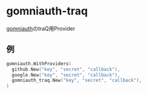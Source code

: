 # gomniauth-traq

[gomniauth](https://github.com/stretchr/gomniauth)のtraQ用Provider

## 例

```go
gomniauth.WithProviders(
  github.New("key", "secret", "callback"),
  google.New("key", "secret", "callback"),
  gomniauth_traq.New("key", "secret", "callback"),
)
```
